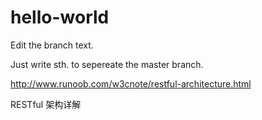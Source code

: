 # hello-world

Edit the branch text.

Just write sth. to sepereate the master branch.


http://www.runoob.com/w3cnote/restful-architecture.html

RESTful 架构详解


